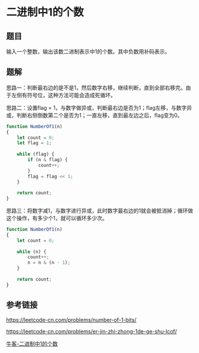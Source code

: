 # 二进制中1的个数

## 题目

输入一个整数，输出该数二进制表示中1的个数。其中负数用补码表示。



## 题解

思路一：判断最右边的是不是1，然后数字右移，继续判断，直到全部右移完。由于左侧有符号位，这种方法可能会造成死循环。

思路二：设置flag = 1，与数字做异或，判断最右边是否为1；flag左移，与数字异或，判断右侧倒数第二个是否为1；一直左移，直到最左边之后，flag变为0。

```js
function NumberOf1(n)
{
    let count = 0;
    let flag = 1;
    
    while (flag) {
        if (n & flag) {
            count++;
        }
        flag = flag << 1;
    }
    
    return count;
}
```

思路三：将数字减1，与数字进行异或，此时数字最右边的1就会被抵消掉；循环做这个操作，有多少个1，就可以循环多少次。

```js
function NumberOf1(n)
{
    let count = 0;
    
    while (n) {
        count++;
        n = n & (n - 1);
    }
    
    return count;
}
```



## 参考链接

<https://leetcode-cn.com/problems/number-of-1-bits/>

<https://leetcode-cn.com/problems/er-jin-zhi-zhong-1de-ge-shu-lcof/>

[牛客-二进制中1的个数](https://www.nowcoder.com/practice/8ee967e43c2c4ec193b040ea7fbb10b8?tpId=13&tqId=11164&tPage=1&rp=1&ru=/ta/coding-interviews&qru=/ta/coding-interviews/question-ranking)


